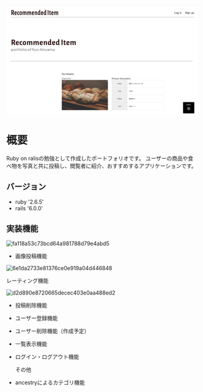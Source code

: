 ![トップページ](/6b0fe36b05340d10e5448c745439f7aa.jpg)

# 概要
Ruby on ralisの勉強として作成したポートフォリオです。
ユーザーの商品や食べ物を写真と共に投稿し、閲覧者に紹介、おすすめするアプリケーションです。

  ## バージョン
  * ruby '2.6.5'
  * rails '6.0.0'

  ## 実装機能
  ![fa118a53c73bcd64a981788d79e4abd5](https://user-images.githubusercontent.com/66345393/89140170-cf125400-d57b-11ea-9b23-5f708a70a8cb.gif)


  - 画像投稿機能

  ![6e1da2733e81376ce0e919a04d446848](https://user-images.githubusercontent.com/66345393/89140032-72169e00-d57b-11ea-99e8-e244c011bb17.gif)

  レーティング機能

  ![d2d890e8720665decec403e0aa488ed2](https://user-images.githubusercontent.com/66345393/89140241-0b45b480-d57c-11ea-997b-5e2686b8666c.gif)



  * 投稿削除機能
  * ユーザー登録機能
  * ユーザー削除機能（作成予定）
  * 一覧表示機能
  * ログイン・ログアウト機能

    その他
  * ancestryによるカテゴリ機能

